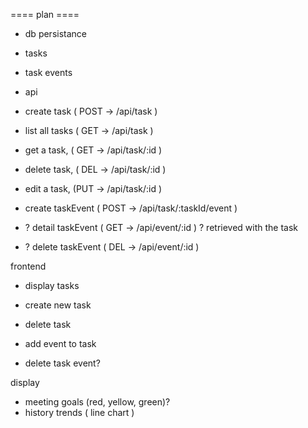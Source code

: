  ==== plan ====

  - db persistance
   - tasks
   - task events

  - api
   - create task ( POST -> /api/task )
   - list all tasks ( GET -> /api/task )
   
   - get a task, ( GET -> /api/task/:id )
   - delete task, ( DEL -> /api/task/:id )
   - edit a task, (PUT -> /api/task/:id ) 

   - create taskEvent ( POST -> /api/task/:taskId/event )
   
   - ? detail taskEvent ( GET -> /api/event/:id ) ? retrieved with the task
   - ? delete taskEvent ( DEL -> /api/event/:id )

  frontend
   - display tasks
   - create new task
   - delete task

   - add event to task
   - delete task event?

  display 
   - meeting goals (red, yellow, green)?
   - history trends ( line chart )